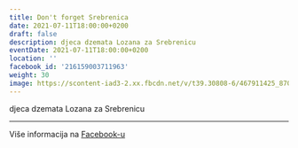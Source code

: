 ```yaml
---
title: Don't forget Srebrenica
date: 2021-07-11T18:00:00+0200
draft: false
description: djeca dzemata Lozana za Srebrenicu
eventDate: 2021-07-11T18:00:00+0200
location: ''
facebook_id: '216159003711963'
weight: 30
image: https://scontent-iad3-2.xx.fbcdn.net/v/t39.30808-6/467911425_8702124949883247_8451066247417132989_n.jpg?_nc_cat=103&ccb=1-7&_nc_sid=9e60e4&_nc_ohc=eUhLl7eKrCwQ7kNvwFK3_CV&_nc_oc=AdmCcPDsaT9bimYOzibTfBPfc58nwWPn_hxqmUA2mJP1oqUmCTnCYc8uEjLiOhxYIiI&_nc_zt=23&_nc_ht=scontent-iad3-2.xx&edm=ABTKTjYEAAAA&_nc_gid=J2qbC0WYyDK0Vyc70ggcTA&oh=00_AfLKeiIKMZJxfuY00Mo-HXPT6BI2K-yxQM9N9X1i61VqxQ&oe=6845A4D9
---
```


djeca dzemata Lozana za Srebrenicu

---

Više informacija na [Facebook-u](https://facebook.com/events/216159003711963)